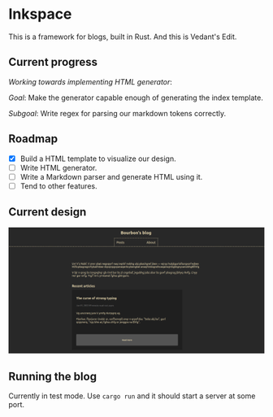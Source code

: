 # Inkspace
This is a framework for blogs, built in Rust. And this is Vedant's Edit.

## Current progress
*Working towards implementing HTML generator*:

*Goal*: Make the generator capable enough of generating the index template.

*Subgoal*: Write regex for parsing our markdown tokens correctly.

## Roadmap
- [x] Build a HTML template to visualize our design.
- [ ] Write HTML generator.
- [ ] Write a Markdown parser and generate HTML using it.
- [ ] Tend to other features.

## Current design
![Some](./design.png)

## Running the blog
Currently in test mode. Use `cargo run` and it should start a server at 
some port.
